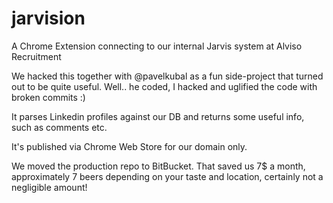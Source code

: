 # jarvision
A Chrome Extension connecting to our internal Jarvis system at Alviso Recruitment

We hacked this together with @pavelkubal as a fun side-project that turned out to be quite useful.
Well.. he coded, I hacked and uglified the code with broken commits :)

It parses Linkedin profiles against our DB and returns some useful info, such as comments etc.

It's published via Chrome Web Store for our domain only.

We moved the production repo to BitBucket. That saved us 7$ a month, approximately 7 beers depending on your taste and location, certainly not a negligible amount! 
